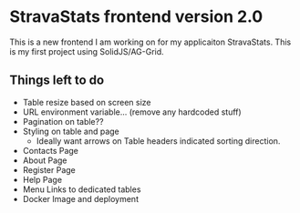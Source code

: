 # StravaStats frontend version 2.0

This is a new frontend I am working on for my applicaiton StravaStats. This is my first project using SolidJS/AG-Grid.

## Things left to do

- Table resize based on screen size
- URL environment variable... (remove any hardcoded stuff)
- Pagination on table??
- Styling on table and page
  - Ideally want arrows on Table headers indicated sorting direction.
- Contacts Page
- About Page
- Register Page
- Help Page
- Menu Links to dedicated tables
- Docker Image and deployment